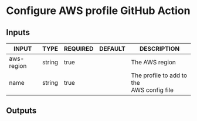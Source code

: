 # Configure AWS profile GitHub Action

## Inputs

<!-- AUTO-DOC-INPUT:START - Do not remove or modify this section -->

|   INPUT    |  TYPE  | REQUIRED | DEFAULT |                 DESCRIPTION                  |
|------------|--------|----------|---------|----------------------------------------------|
| aws-region | string |   true   |         |                The AWS region                |
|    name    | string |   true   |         | The profile to add to the<br>AWS config file |

<!-- AUTO-DOC-INPUT:END -->

## Outputs
